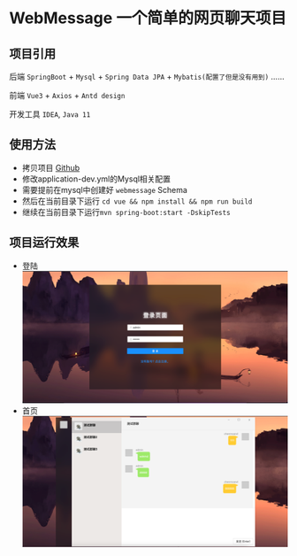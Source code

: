 # WebMessage 一个简单的网页聊天项目

## 项目引用

后端 `SpringBoot` + `Mysql` + `Spring Data JPA` + `Mybatis(配置了但是没有用到)` ......

前端 `Vue3`  + `Axios` + `Antd design`

开发工具 `IDEA`, `Java 11`

## 使用方法

* 拷贝项目 [Github](https://github.com/mitu2/webmessage) 
* 修改application-dev.yml的Mysql相关配置
* 需要提前在mysql中创建好 `webmessage` Schema
* 然后在当前目录下运行 `cd vue && npm install && npm run build`
* 继续在当前目录下运行`mvn spring-boot:start -DskipTests`

## 项目运行效果

* 登陆
![登陆](img/login.png)
* 首页
![img.png](img/index.png)